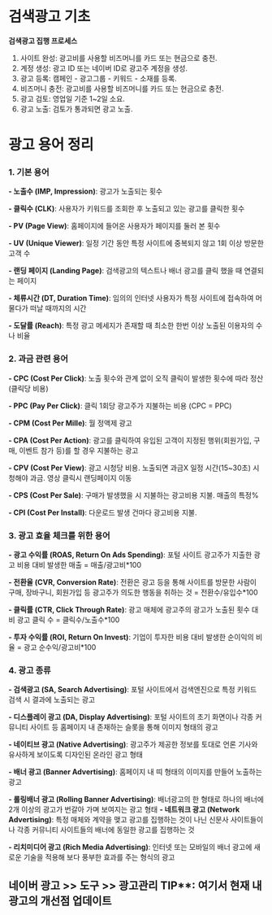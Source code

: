 # 검색광고 기초

**검색광고 집행 프로세스**
1. 사이트 완성: 광고비를 사용할 비즈머니를 카드 또는 현금으로 충전.
2. 계정 생성: 광고 ID 또는 네이버 ID로 광고주 계정을 생성.
3. 광고 등록: 캠페인 - 광고그룹 - 키워드 - 소재를 등록.
4. 비즈머니 충전: 광고비를 사용할 비즈머니를 카드 또는 현금으로 충전.
5. 광고 검토: 영업일 기준 1~2일 소요.
6. 광고 노출: 검토가 통과되면 광고 노출.

# 광고 용어 정리

### 1. 기본 용어
 **- 노출수 (IMP, Impression)**: 광고가 노출되는 횟수
 
 **- 클릭수 (CLK)**: 사용자가 키워드를 조회한 후 노출되고 있는 광고를 클릭한 횟수
 
 **- PV (Page View)**: 홈페이지에 들어온 사용자가 페이지를 둘러 본 횟수
 
 **- UV (Unique Viewer)**: 일정 기간 동안 특정 사이트에 중복되지 않고 1회 이상 방문한 고객 수
 
 **- 랜딩 페이지 (Landing Page)**: 검색광고의 텍스트나 배너 광고를 클릭 했을 때 연결되는 페이지
 
 **- 체류시간 (DT, Duration Time)**: 임의의 인터넷 사용자가 특정 사이트에 접속하여 머물다가 떠날 때까지의 시간
 
 **- 도달률 (Reach)**: 특정 광고 메세지가 존재할 때 최소한 한번 이상 노출된 이용자의 수나 비율

### 2. 과금 관련 용어
 **- CPC (Cost Per Click)**: 노출 횟수와 관계 없이 오직 클릭이 발생한 횟수에 따라 정산 (클릭당 비용)
 
 **- PPC (Pay Per Click)**: 클릭 1회당 광고주가 지불하는 비용 (CPC = PPC)
 
 **- CPM (Cost Per Mille)**: 월 정액제 광고
 
 **- CPA (Cost Per Action)**: 광고를 클릭하여 유입된 고객이 지정된 행위(회원가입, 구매, 이벤트 참가 등)를 할 경우 지불하는 광고
 
 **- CPV (Cost Per View)**: 광고 시청당 비용. 노출되면 과금X 일정 시간(15~30초) 시청해야 과금. 영상 클릭시 랜딩페이지 이동
 
 **- CPS (Cost Per Sale)**: 구매가 발생했을 시 지불하는 광고비용 지불. 매출의 특정%
 
 **- CPI (Cost Per Install)**: 다운로드 발생 건마다 광고비용 지불.

### 3. 광고 효율 체크를 위한 용어
 **- 광고 수익률 (ROAS, Return On Ads Spending)**: 포털 사이트 광고주가 지출한 광고 비용 대비 발생한 매출 = 매출/광고비*100
 
 **- 전환율 (CVR, Conversion Rate)**: 전환은 광고 등을 통해 사이트를 방문한 사람이 구매, 장바구니, 회원가입 등 광고주가 의도한 행동을 취하는 것 = 전환수/유입수*100
 
 **- 클릭률 (CTR, Click Through Rate)**: 광고 매체에 광고주의 광고가 노출된 횟수 대비 광고 클릭 수 = 클릭수/노출수*100
 
 **- 투자 수익률 (ROI, Return On Invest)**: 기업이 투자한 비용 대비 발생한 순이익의 비율 = 광고 순수익/광고비*100

### 4. 광고 종류
 **- 검색광고 (SA, Search Advertising)**: 포털 사이트에서 검색엔진으로 특정 키워드 검색 시 결과에 노출되는 광고
 
 **- 디스플레이 광고 (DA, Display Advertising)**: 포털 사이트의 초기 화면이나 각종 커뮤니티 사이트 등 홈페이지 내 존재하는 슬롯을 통해 이미지 형태의 광고
 
 **- 네이티브 광고 (Native Advertising)**: 광고주가 제공한 정보를 토대로 언론 기사와 유사하게 보이도록 디자인된 온라인 광고 형태
 
 **- 배너 광고 (Banner Advertising)**: 홈페이지 내 띠 형태의 이미지를 만들어 노출하는 광고
 
 **- 롤링배너 광고 (Rolling Banner Advertising)**: 배너광고의 한 형태로 하나의 배너에 2개 이상의 광고가 번갈아 가며 보여지는 광고 형태
 **- 네트워크 광고 (Network Advertising)**: 특정 매체와 계약을 맺고 광고를 집행하는 것이 나닌 신문사 사이트들이나 각종 커뮤니티 사이트들의 배너에 동일한 광고를 집행하는 것
 
 **- 리치미디어 광고 (Rich Media Advertising)**: 인터넷 또는 모바일의 배너 광고에 새로운 기술을 적용해 보다 풍부한 효과를 주는 형식의 광고

## 네이버 광고 >> 도구 >> 광고관리 TIP**: 여기서 현재 내 광고의 개선점 업데이트
